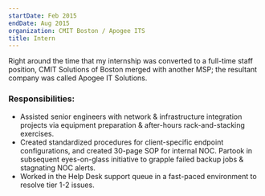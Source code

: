 ```yaml
---
startDate: Feb 2015
endDate: Aug 2015
organization: CMIT Boston / Apogee ITS
title: Intern
---
```


Right around the time that my internship was converted to a full-time staff position, CMIT Solutions of Boston merged with another MSP; the resultant company was called Apogee IT Solutions.

### Responsibilities:

- Assisted senior engineers with network & infrastructure integration projects via equipment preparation & after-hours rack-and-stacking exercises.
- Created standardized procedures for client-specific endpoint configurations, and created 30-page SOP for internal NOC. Partook in subsequent eyes-on-glass initiative to grapple failed backup jobs & stagnating NOC alerts.
- Worked in the Help Desk support queue in a fast-paced environment to resolve tier 1-2 issues.
